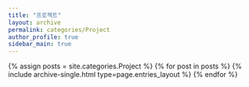 ```yaml
---
title: "프로젝트"
layout: archive
permalink: categories/Project
author_profile: true
sidebar_main: true
---
```


{% assign posts = site.categories.Project %}
{% for post in posts %} {% include archive-single.html type=page.entries_layout %} {% endfor %}
